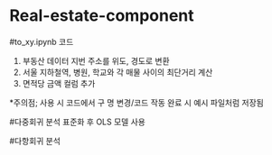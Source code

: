 # Real-estate-component

#to_xy.ipynb 코드
1. 부동산 데이터 지번 주소를 위도, 경도로 변환
2. 서울 지하철역, 병원, 학교와 각 매물 사이의 최단거리 계산
3. 면적당 금액 컬럼 추가

*주의점; 사용 시 코드에서 구 명 변경/코드 작동 완료 시 예시 파일처럼 저장됨

#다중회귀 분석
표준화 후 OLS 모델 사용

#다항회귀 분석
